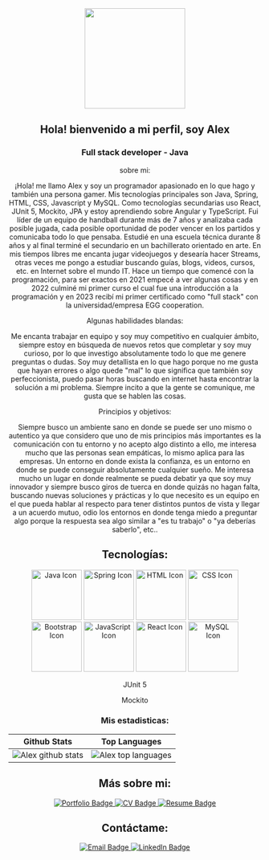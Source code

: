 <div id="header" align="center">
  <img src="https://media.giphy.com/media/nQP9yiMT2MPShAAjHV/giphy.gif" width="200"/>
  <h2>Hola! bienvenido a mi perfil, soy Alex</h2>
  <h3> Full stack developer - Java </h3>
  <p>sobre mi:

¡Hola! me llamo Alex y soy un programador apasionado en lo que hago y también una persona gamer.
Mis tecnologías principales son Java, Spring, HTML, CSS, Javascript y MySQL.
Como tecnologías secundarias uso React, JUnit 5, Mockito, JPA y estoy aprendiendo sobre Angular y TypeScript.
Fui líder de un equipo de handball durante más de 7 años y analizaba cada posible jugada, cada posible oportunidad de poder vencer en los partidos y comunicaba todo lo que pensaba.
Estudié en una escuela técnica durante 8 años y al final terminé el secundario en un bachillerato orientado en arte.
En mis tiempos libres me encanta jugar videojuegos y desearía hacer Streams, otras veces me pongo a estudiar buscando guías, blogs, videos, cursos, etc. en Internet sobre el mundo IT.
Hace un tiempo que comencé con la programación, para ser exactos en 2021 empecé a ver algunas cosas y en 2022 culminé mi primer curso el cual fue una introducción a la programación y en 2023 recibí mi primer certificado como "full stack" con la universidad/empresa EGG cooperation.

Algunas habilidades blandas:

Me encanta trabajar en equipo y soy muy competitivo en cualquier ámbito, siempre estoy en búsqueda de nuevos retos que completar y soy muy curioso, por lo que investigo absolutamente todo lo que me genere preguntas o dudas.
Soy muy detallista en lo que hago porque no me gusta que hayan errores o algo quede "mal" lo que significa que también soy perfeccionista, puedo pasar horas buscando en internet hasta encontrar la solución a mi problema.
Siempre incito a que la gente se comunique, me gusta que se hablen las cosas.

Principios y objetivos:

Siempre busco un ambiente sano en donde se puede ser uno mismo o autentico ya que considero que uno de mis principios más importantes es la comunicación con tu entorno y no acepto algo distinto a ello, me interesa mucho que las personas sean empáticas, lo mismo aplica para las empresas.
Un entorno en donde exista la confianza, es un entorno en donde se puede conseguir absolutamente cualquier sueño.
Me interesa mucho un lugar en donde realmente se pueda debatir ya que soy muy innovador y siempre busco giros de tuerca en donde quizás no hagan falta, buscando nuevas soluciones y prácticas y lo que necesito es un equipo en el que pueda hablar al respecto para tener distintos puntos de vista y llegar a un acuerdo mutuo, odio los entornos en donde tenga miedo a preguntar algo porque la respuesta sea algo similar a "es tu trabajo" o "ya deberías saberlo", etc..</p>
  </div>
<h2 id="tecnologias" align="center">Tecnologías: </h2>
<div align="center">
  <img src="https://img.icons8.com/color/100/000000/java-coffee-cup-logo--v1.png" alt="Java Icon" width="100"/>
  <img src="https://img.icons8.com/color/100/000000/spring-logo--v1.png" alt="Spring Icon" width="100"/>
  <img src="https://img.icons8.com/color/100/000000/html-5--v1.png" alt="HTML Icon" width="100"/>
  <img src="https://img.icons8.com/color/100/000000/css3--v1.png" alt="CSS Icon" width="100"/>
  <img src="https://img.icons8.com/color/48/000000/bootstrap.png" alt="Bootstrap Icon" width="100">
  <img src="https://img.icons8.com/color/100/000000/javascript--v1.png" alt="JavaScript Icon" width="100"/>
  <img src="https://img.icons8.com/officel/100/000000/react.png" alt="React Icon" width="100"/>
  <img src="https://img.icons8.com/color/100/000000/mysql-logo.png" alt="MySQL Icon" width="100"/>
 <p>JUnit 5</p>
  <span>Mockito</span> 
</div>

<h3 align="center">Mis estadisticas:</h3>

| Github Stats | Top Languages |
| --- | --- |
| ![Alex github stats](https://github-readme-stats.vercel.app/api?username=AlexandroMoroz&show_icons=true&title_color=f6c32c&icon_color=f6c32c&text_color=9f9f9f&bg_color=151515&count_private=true) | ![Alex top languages](https://github-readme-stats.vercel.app/api/top-langs/?username=AlexandroMoroz&show_icons=true&title_color=f6c32c&icon_color=f6c32c&text_color=9f9f9f&bg_color=151515&count_private=true&layout=compact) |

<h2 id="sobreMi" align="center">Más sobre mi: </h2> 
<div align="center">  
  <a href="http://alexandromoroz.github.io">
    <img src="https://img.shields.io/badge/-Portafolio-000000?style=flat&logo=github&logoColor=white" alt="Portfolio Badge">
  </a>
  <a href="https://drive.google.com/file/d/1M2fHKhsNYJML2RILtPTPbFLfWzTNXOJv/view?usp=sharing">
    <img src="https://img.shields.io/badge/-CV-4285F4?style=flat&logo=google-drive&logoColor=white" alt="CV Badge">
  </a>
  <a href="https://drive.google.com/file/d/1JdMH-hxoUJTCY3Irs0b5oLxSIxRuQvcp/view?usp=sharing">
    <img src="https://img.shields.io/badge/-Resume-4285F4?style=flat&logo=google-drive&logoColor=white" alt="Resume Badge">
  </a>
  </div>
<h2 id="contactame" align="center">Contáctame: </h2>
  <div align="center">

  <a href="mailto:AlexandroMoroz5@gmail.com">
    <img src="https://img.shields.io/badge/-Email-D14836?style=flat&logo=gmail&logoColor=white" alt="Email Badge">
  </a>
  <a href="https://www.linkedin.com/in/ivan-alexandro-moroz-java-developer-trainee/">
    <img src="https://img.shields.io/badge/-LinkedIn-0077B5?style=flat&logo=linkedin&logoColor=white" alt="LinkedIn Badge">
  </a>
  </div>
